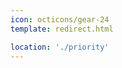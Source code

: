 ```yaml
---
icon: octicons/gear-24
template: redirect.html

location: './priority'
---
```


<!-- Needed to build the page -->
